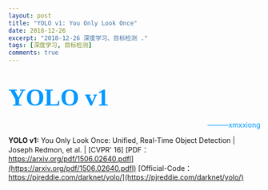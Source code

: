 ```yaml
---
layout: post
title: "YOLO v1: You Only Look Once"
date: 2018-12-26
excerpt: "2018-12-26 深度学习、目标检测 ."
tags: [深度学习, 目标检测]
comments: true
---
```



<font color=#0099ff size=10 face="STCAIYUN">YOLO v1</font>
===========================================================
<font color=#0099ff> <p align="right">———xmxxiong</p></font>
**YOLO v1:** You Only Look Once: Unified, Real-Time Object Detection 
| Joseph Redmon, et al. | [CVPR' 16]
[PDF：https://arxiv.org/pdf/1506.02640.pdfl](https://arxiv.org/pdf/1506.02640.pdfl)
[Official-Code：https://pjreddie.com/darknet/yolo/](https://pjreddie.com/darknet/yolo/)


